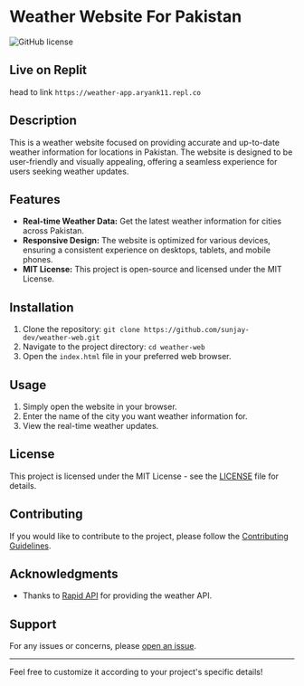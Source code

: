 # Weather Website For Pakistan

![GitHub license](https://img.shields.io/badge/license-MIT-blue.svg)

## Live on Replit
head to link `https://weather-app.aryank11.repl.co`

## Description

This is a weather website focused on providing accurate and up-to-date weather information for locations in Pakistan. The website is designed to be user-friendly and visually appealing, offering a seamless experience for users seeking weather updates.

## Features

- **Real-time Weather Data:** Get the latest weather information for cities across Pakistan.
- **Responsive Design:** The website is optimized for various devices, ensuring a consistent experience on desktops, tablets, and mobile phones.
- **MIT License:** This project is open-source and licensed under the MIT License.

## Installation

1. Clone the repository: `git clone https://github.com/sunjay-dev/weather-web.git`
2. Navigate to the project directory: `cd weather-web`
3. Open the `index.html` file in your preferred web browser.

## Usage

1. Simply open the website in your browser.
2. Enter the name of the city you want weather information for.
3. View the real-time weather updates.

## License

This project is licensed under the MIT License - see the [LICENSE](LICENSE) file for details.

## Contributing

If you would like to contribute to the project, please follow the [Contributing Guidelines](CONTRIBUTING.md).

## Acknowledgments

- Thanks to [Rapid API](https://rapidapi.com/) for providing the weather API.

## Support

For any issues or concerns, please [open an issue](https://github.com/sunjay-dev/weather-web/issues).

---

Feel free to customize it according to your project's specific details!
